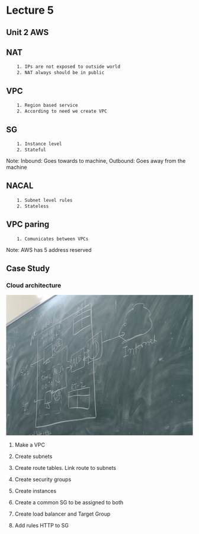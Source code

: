 # Lecture 5

## Unit 2 **AWS**

## NAT

        1. IPs are not exposed to outside world
        2. NAT always should be in public

## VPC

        1. Region based service
        2. According to need we create VPC

## SG

        1. Instance level
        2. Stateful

Note: Inbound: Goes towards to machine, Outbound: Goes away from the machine

## NACAL

        1. Subnet level rules
        2. Stateless

## VPC paring

        1. Comunicates between VPCs

Note: AWS has 5 address reserved

## Case Study

### Cloud architecture

![Img 1](./Images/architecture.jpg)

1. Make a VPC

2. Create subnets

3. Create route tables. Link route to subnets

4. Create security groups

5. Create instances

6. Create a common SG to be assigned to both

7. Create load balancer and Target Group

8. Add rules HTTP to SG
